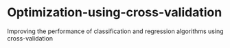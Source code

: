# Optimization-using-cross-validation
Improving the performance of classification and regression algorithms using cross-validation
